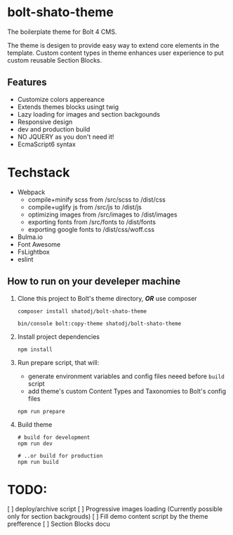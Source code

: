 # bolt-shato-theme
The boilerplate theme for Bolt 4 CMS.

The theme is desigen to provide easy way to extend core elements in the template. Custom content types in theme enhances user experience to put custom reusable Section Blocks.
## Features
- Customize colors appereance
- Extends themes blocks usingt twig
- Lazy loading for images and section backgounds
- Responsive design
- dev and production build
- NO JQUERY as you don't need it!
- EcmaScript6 syntax

# Techstack
- Webpack
    - compile+minify scss from /src/scss to /dist/css
    - compile+uglify js from /src/js to /dist/js
    - optimizing images from /src/images to /dist/images
    - exporting fonts from /src/fonts to /dist/fonts
    - exporting google fonts to /dist/css/woff.css
- Bulma.io
- Font Awesome
- FsLightbox
- eslint

## How to run on your develeper machine

1. Clone this project to Bolt's theme directory, ***OR*** use composer

    ```
    composer install shatodj/bolt-shato-theme

    bin/console bolt:copy-theme shatodj/bolt-shato-theme
    ```

1. Install project dependencies

    ```
    npm install 
    ```

1. Run prepare script, that will:
    - generate environment variables and config files neeed before `build` script
    - add theme's custom Content Types and Taxonomies to Bolt's config files

    ```
    npm run prepare
    ```

1. Build theme

    ```
    # build for development
    npm run dev

    # ..or build for production
    npm run build
    ```

# TODO:
[ ] deploy/archive script
[ ] Progressive images loading (Currently possible only for section backgrouds)
[ ] Fill demo content script by the theme prefference
[ ] Section Blocks docu